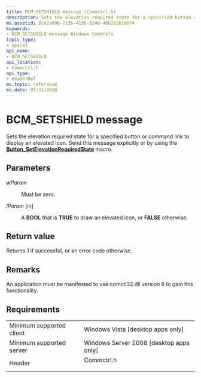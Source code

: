 ```yaml
---
title: BCM_SETSHIELD message (Commctrl.h)
description: Sets the elevation required state for a specified button or command link to display an elevated icon. Send this message explicitly or by using the Button\_SetElevationRequiredState macro.
ms.assetid: 2ce2a006-7136-415b-824b-46b282b100f4
keywords:
- BCM_SETSHIELD message Windows Controls
topic_type:
- apiref
api_name:
- BCM_SETSHIELD
api_location:
- Commctrl.h
api_type:
- HeaderDef
ms.topic: reference
ms.date: 05/31/2018
---
```


# BCM\_SETSHIELD message

Sets the elevation required state for a specified button or command link to display an elevated icon. Send this message explicitly or by using the [**Button\_SetElevationRequiredState**](/windows/desktop/api/Commctrl/nf-commctrl-button_setelevationrequiredstate) macro.

## Parameters

<dl> <dt>

*wParam* 
</dt> <dd>

Must be zero.

</dd> <dt>

*lParam* \[in\]
</dt> <dd>

A **BOOL** that is **TRUE** to draw an elevated icon, or **FALSE** otherwise.

</dd> </dl>

## Return value

Returns 1 if successful, or an error code otherwise.

## Remarks

An application must be manifested to use comctl32.dll version 6 to gain this functionality.

## Requirements



|                                     |                                                                                       |
|-------------------------------------|---------------------------------------------------------------------------------------|
| Minimum supported client<br/> | Windows Vista \[desktop apps only\]<br/>                                        |
| Minimum supported server<br/> | Windows Server 2008 \[desktop apps only\]<br/>                                  |
| Header<br/>                   | <dl> <dt>Commctrl.h</dt> </dl> |



 

 





